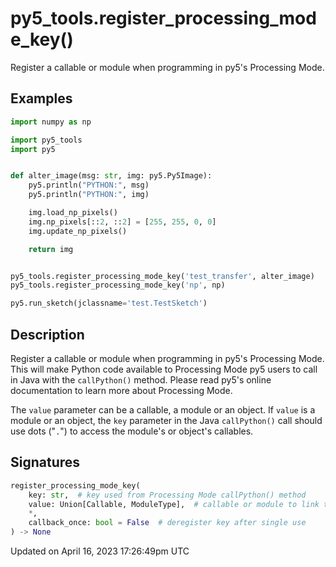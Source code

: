 # py5_tools.register_processing_mode_key()

Register a callable or module when programming in py5's Processing Mode.

## Examples

<div class="example-table">

<div class="example-row"><div class="example-cell-image">

</div><div class="example-cell-code">

```python
import numpy as np

import py5_tools
import py5


def alter_image(msg: str, img: py5.Py5Image):
    py5.println("PYTHON:", msg)
    py5.println("PYTHON:", img)

    img.load_np_pixels()
    img.np_pixels[::2, ::2] = [255, 255, 0, 0]
    img.update_np_pixels()

    return img


py5_tools.register_processing_mode_key('test_transfer', alter_image)
py5_tools.register_processing_mode_key('np', np)

py5.run_sketch(jclassname='test.TestSketch')
```

</div></div>

</div>

## Description

Register a callable or module when programming in py5's Processing Mode. This will make Python code available to Processing Mode py5 users to call in Java with the `callPython()` method. Please read py5's online documentation to learn more about Processing Mode.

The `value` parameter can be a callable, a module or an object. If `value` is a module or an object, the `key` parameter in the Java `callPython()` call should use dots ("`.`") to access the module's or object's callables.

## Signatures

```python
register_processing_mode_key(
    key: str,  # key used from Processing Mode callPython() method
    value: Union[Callable, ModuleType],  # callable or module to link to key
    *,
    callback_once: bool = False  # deregister key after single use
) -> None
```

Updated on April 16, 2023 17:26:49pm UTC
